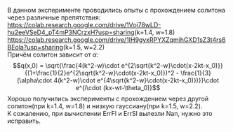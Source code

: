 В данном эксперименте проводились опыты с прохождением солитона через различные препятствия:  
<https://colab.research.google.com/drive/1Voj78wLD-hu2eeVSeD4_pT4mP3NCrzxH?usp=sharing>(k=1.4, w=1.8)  
<https://colab.research.google.com/drive/1IH9gyxRPYXZqmihGXD1sZ3t4rs6BEola?usp=sharing>(k=1.5, w=2.2)  
Причём солитон зависит от $\alpha$:  
$$q(x,0) = \sqrt{\frac{4(k^2-w)\cdot e^{2\sqrt{k^2-w}\cdot(x-2kt-x_0)}}{(1+\frac{1}{2}e^{2\sqrt{k^2-w}\cdot(x-2kt-x_0)})^2 - \frac{1}{3}(\alpha\cdot 4(k^2-w)\cdot e^{4\sqrt{k^2-w}\cdot(x-2kt-x_0)})}}\cdot e^{i\cdot (kx-wt-\theta_0)}$$
Хорошо получились эксперименты с прохождением через другой солитон(при k=1.4, w=1.8) и низкую гауссиану(при k=1.5, w=2.2).  
К сожалению, при вычислении ErrFl и ErrSl вылезли Nan, нужно это исправить.
